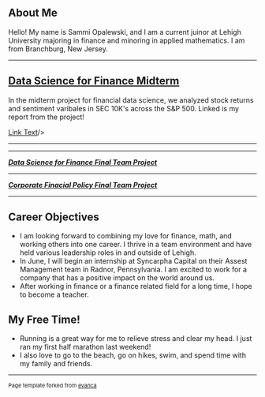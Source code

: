 ## About Me
Hello! My name is Sammi Opalewski, and I am a current juinor at Lehigh University majoring in finance and minoring in applied mathematics. I am from Branchburg, New Jersey. 

<!-- Upload your own photo and change the path -->



---

## [Data Science for Finance Midterm](https://github.com/LeDataSciFi/asgn-05-sammiopalewski/blob/main/report.ipynb)

<!-- You can link to other websites, PDFs in this repo, and other pages in this repo -->

In the midterm project for financial data science, we analyzed stock returns and sentiment varibales in SEC 10K's across the S&P 500. Linked is my report from the project!

[Link Text](https://github.com/LeDataSciFi/asgn-05-sammiopalewski/blob/main/report.ipynb)/>

---

---

_**[Data Science for Finance Final Team Project](https://donbowen.github.io/teamproject/)**_



---

_**[Corporate Finacial Policy Final Team Project](https://drive.google.com/file/d/1sBdpHCWX9DMYXfjP_MzOjmNWyj6gjY_W/view?usp=sharing)**_



---

## Career Objectives
- I am looking forward to combining my love for finance, math, and working others into one career. I thrive in a team environment and have held various leadership roles in and outside of Lehigh. 
- In June, I will begin an internship at Syncarpha Capital on their Assest Management team in Radnor, Pennsylvania. I am excited to work for a company that has a positive impact on the world around us. 
- After working in finance or a finance related field for a long time, I hope to become a teacher. 

## My Free Time! 
- Running is a great way for me to relieve stress and clear my head. I just ran my first half marathon last weekend!
- I also love to go to the beach, go on hikes, swim, and spend time with my family and friends. 

---
<p style="font-size:11px">Page template forked from <a href="https://github.com/evanca/quick-portfolio">evanca</a></p>
<!-- Remove above link if you don't want to attibute -->
